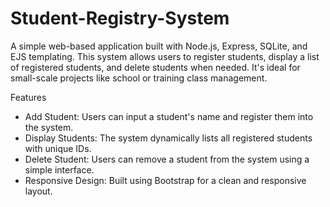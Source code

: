 # Student-Registry-System

A simple web-based application built with Node.js, Express, SQLite, and EJS templating. This system allows users to register students, display a list of registered students, and delete students when needed. It's ideal for small-scale projects like school or training class management.

Features
- Add Student: Users can input a student's name and register them into the system.
- Display Students: The system dynamically lists all registered students with unique IDs.
- Delete Student: Users can remove a student from the system using a simple interface.
- Responsive Design: Built using Bootstrap for a clean and responsive layout.
